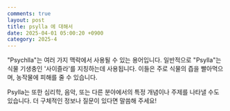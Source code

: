 ```yaml
---
comments: true
layout: post
title: psylla 에 대해서
date: 2025-04-01 05:00:20 +0900
category: 2025-4
---
```


"Psychlla"는 여러 가지 맥락에서 사용될 수 있는 용어입니다. 일반적으로 "Psylla"는 식물 기생충인 '사이즐라'를 지칭하는데 사용됩니다. 이들은 주로 식물의 즙을 빨아먹으며, 농작물에 피해를 줄 수 있습니다. 

Psylla는 또한 심리학, 음악, 또는 다른 분야에서의 특정 개념이나 주제를 나타낼 수도 있습니다. 더 구체적인 정보나 질문이 있다면 말씀해 주세요!